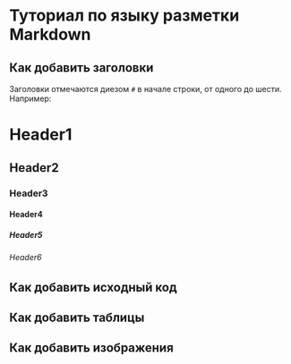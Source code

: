 # Туториал по языку разметки Markdown

## Как добавить заголовки

Заголовки отмечаются диезом `#` в начале строки, от
одного до шести.
Например:

# Header1
## Header2
### Header3
#### Header4
##### Header5
###### Header6

## Как добавить исходный код

## Как добавить таблицы

## Как добавить изображения